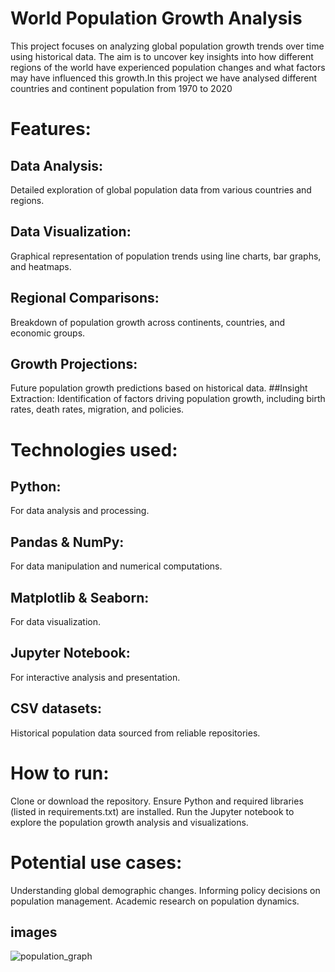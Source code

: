 # World Population Growth Analysis
This project focuses on analyzing global population growth trends over time using historical data. The aim is to uncover key insights into how different regions of the world have experienced population changes and what factors may have influenced this growth.In this project we have  analysed different countries and continent population from 1970 to 2020

# Features:
## Data Analysis: 
Detailed exploration of global population data from various countries and regions.
## Data Visualization:
Graphical representation of population trends using line charts, bar graphs, and heatmaps.
## Regional Comparisons:
Breakdown of population growth across continents, countries, and economic groups.
## Growth Projections:
Future population growth predictions based on historical data.
##Insight Extraction:
Identification of factors driving population growth, including birth rates, death rates, migration, and policies.
# Technologies used:
## Python:
For data analysis and processing.
## Pandas & NumPy:
For data manipulation and numerical computations.
## Matplotlib & Seaborn: 
For data visualization.
## Jupyter Notebook:
For interactive analysis and presentation.
## CSV datasets:
Historical population data sourced from reliable repositories.

# How to run:
Clone or download the repository.
Ensure Python and required libraries (listed in requirements.txt) are installed.
Run the Jupyter notebook to explore the population growth analysis and visualizations.
# Potential use cases:
Understanding global demographic changes.
Informing policy decisions on population management.
Academic research on population dynamics.

## images
![population_graph](https://github.com/user-attachments/assets/aef318cd-bf1c-47be-b84d-989267e671e7)







